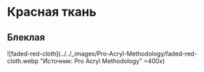 # Красная ткань

## Блеклая

![faded-red-cloth](../../_images/Pro-Acryl-Methodology/faded-red-cloth.webp "Источник: Pro Acryl Methodology" =400x)

